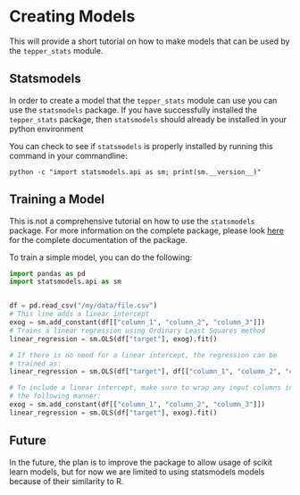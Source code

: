 # Creating Models

This will provide a short tutorial on how to make models that
can be used by the `tepper_stats` module.

## Statsmodels

In order to create a model that the `tepper_stats` module can use
you can use the `statsmodels` package. If you have successfully
installed the `tepper_stats` package, then `statsmodels` should
already be installed in your python environment

You can check to see if `statsmodels` is properly installed by running
this command in your commandline:

```shell
python -c "import statsmodels.api as sm; print(sm.__version__)"
```

## Training a Model

This is not a comprehensive tutorial on how to use the `statsmodels`
package. For more information on the complete package, please look
[here](https://www.statsmodels.org/stable/index.html) for the complete
documentation of the package.

To train a simple model, you can do the following:
```python
import pandas as pd
import statsmodels.api as sm


df = pd.read_csv("/my/data/file.csv")
# This line adds a linear intercept
exog = sm.add_constant(df[["column_1", "column_2", "column_3"]])
# Trains a linear regression using Ordinary Least Squares method
linear_regression = sm.OLS(df["target"], exog).fit()

# If there is no need for a linear intercept, the regression can be
# trained as:
linear_regression = sm.OLS(df["target"], df[["column_1", "column_2", "column_3"]]).fit()

# To include a linear intercept, make sure to wrap any input columns in
# the following manner:
exog = sm.add_constant(df[["column_1", "column_2", "column_3"]])
linear_regression = sm.OLS(df["target"], exog).fit()
```

## Future

In the future, the plan is to improve the package to allow
usage of scikit learn models, but for now we are limited to
using statsmodels models because of their similarity to R.
